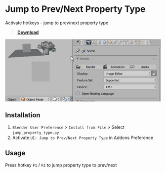 # Jump to Prev/Next Property Type

Activate hotkeys - jump to prev/next property type

> [**Download**](https://raw.githubusercontent.com/a-nakanosora/Blender-Small-Addons/master/jump_property_type/jump_property_type.py)

![image](./doc/a.gif)

## Installation
1. `Blender User Preference` > `Install from File` > Select `jump_property_type.py`
2. Activate `UI: Jump to Prev/Next Property Type` in Addons Preference


## Usage

Press hotkey `F1` / `F2` to jump property type to prev/next

